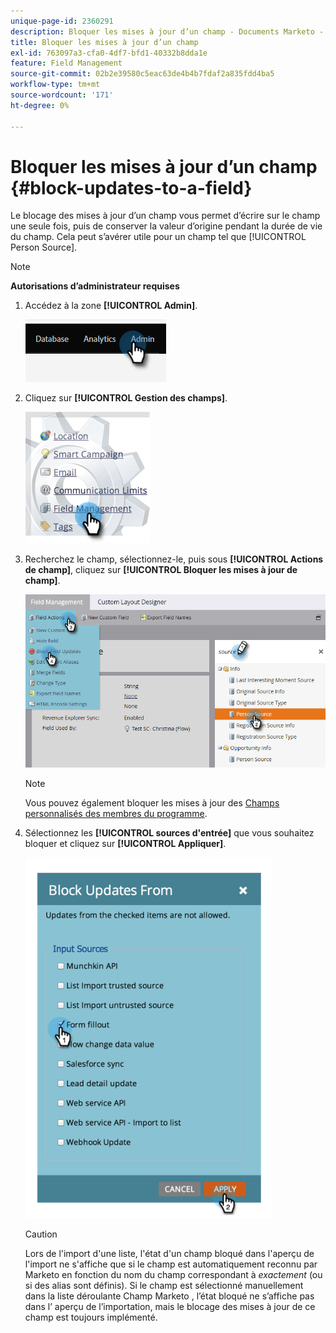 ```yaml
---
unique-page-id: 2360291
description: Bloquer les mises à jour d’un champ - Documents Marketo - Documentation du produit
title: Bloquer les mises à jour d’un champ
exl-id: 763097a3-cfa0-4df7-bfd1-40332b8dda1e
feature: Field Management
source-git-commit: 02b2e39580c5eac63de4b4b7fdaf2a835fdd4ba5
workflow-type: tm+mt
source-wordcount: '171'
ht-degree: 0%

---
```


# Bloquer les mises à jour d’un champ {#block-updates-to-a-field}

Le blocage des mises à jour d’un champ vous permet d’écrire sur le champ une seule fois, puis de conserver la valeur d’origine pendant la durée de vie du champ. Cela peut s’avérer utile pour un champ tel que [!UICONTROL Person Source].

>[!NOTE]
>
>**Autorisations d’administrateur requises**

1. Accédez à la zone **[!UICONTROL Admin]**.

   ![](assets/block-updates-to-a-field-1.png)

1. Cliquez sur **[!UICONTROL Gestion des champs]**.

   ![](assets/block-updates-to-a-field-2.png)

1. Recherchez le champ, sélectionnez-le, puis sous **[!UICONTROL Actions de champ]**, cliquez sur **[!UICONTROL Bloquer les mises à jour de champ]**.

   ![](assets/block-updates-to-a-field-3.png)

   >[!NOTE]
   >
   >Vous pouvez également bloquer les mises à jour des [Champs personnalisés des membres du programme](/help/marketo/product-docs/core-marketo-concepts/programs/working-with-programs/program-member-custom-fields.md).

1. Sélectionnez les **[!UICONTROL sources d&#39;entrée]** que vous souhaitez bloquer et cliquez sur **[!UICONTROL Appliquer]**.

   ![](assets/block-updates-to-a-field-4.png)

   >[!CAUTION]
   >
   >Lors de l&#39;import d&#39;une liste, l&#39;état d&#39;un champ bloqué dans l&#39;aperçu de l&#39;import ne s&#39;affiche que si le champ est automatiquement reconnu par Marketo en fonction du nom du champ correspondant à _exactement_ (ou si des alias sont définis). Si le champ est sélectionné manuellement dans la liste déroulante Champ Marketo , l’état bloqué ne s’affiche pas dans l’ aperçu de l’importation, mais le blocage des mises à jour de ce champ est toujours implémenté.
